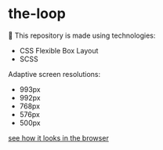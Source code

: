 # the-loop
👋 This repository is made using technologies:

+ CSS Flexible Box Layout
+ SCSS

Adaptive screen resolutions:
+ 993px
+ 992px
+ 768px 
+ 576px 
+ 500px

[see how it looks in the browser](https://reverent-beaver-3e6470.netlify.app)
